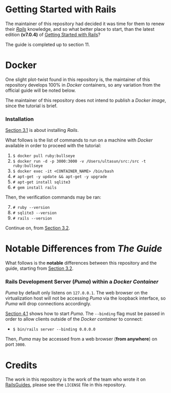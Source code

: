 # Getting Started with Rails
The maintainer of this repository had decided it was time for them to renew their [*Rails*](https://rubyonrails.org) knowledge, and so what better place to start, than the latest edition **(v7.0.4)** of [Getting Started with Rails](https://guides.rubyonrails.org/getting_started.html)?

The guide is completed up to section 11.

# Docker
One slight plot-twist found in this repository is, the maintainer of this repository develops 100% in *Docker* containers, so any variation from the official guide will be noted below.

The maintainer of this repository does not intend to publish a *Docker* *image*, since the tutorial is brief.

### Installation
[Section 3.1](https://guides.rubyonrails.org/getting_started.html#creating-a-new-rails-project-installing-rails) is about installing *Rails*.

What follows is the list of commands to run on a machine with *Docker* available in order to proceed with the tutorial:

1. `$ docker pull ruby:bullseye`
2. `$ docker run -d -p 3000:3000 -v /Users/ultasun/src:/src -t ruby:bullseye`
3. `$ docker exec -it <CONTAINER_NAME> /bin/bash`
4. `# apt-get -y update && apt-get -y upgrade`
5. `# apt-get install sqlite3`
6. `# gem install rails`

Then, the verification commands may be ran:

7. `# ruby --version`
8. `# sqlite3 --version`
9. `# rails --version`

Continue on, from [Section 3.2](https://guides.rubyonrails.org/getting_started.html#creating-the-blog-application).

# Notable Differences from *The Guide*
What follows is the **notable** differences between this repository and the guide, starting from [Section 3.2](https://guides.rubyonrails.org/getting_started.html#creating-the-blog-application).

### Rails Development Server (*Puma*) within a *Docker Container*
*Puma* by default only listens on `127.0.0.1`.  The web browser on the virtualization host will not be accessing *Puma* via the loopback interface, so *Puma* will drop connections accordingly.

[Section 4.1](https://guides.rubyonrails.org/getting_started.html#starting-up-the-web-server) shows how to start *Puma*.  The `--binding` flag must be passed in order to allow clients outside of the *Docker container* to connect:

- `$ bin/rails server --binding 0.0.0.0`

Then, *Puma* may be accessed from a web browser (**from anywhere**) on port `3000`.

# Credits
The work in this repository is the work of the team who wrote it on [RailsGuides](https://guides.rubyonrails.org/), please see the `LICENSE` file in this repository.
